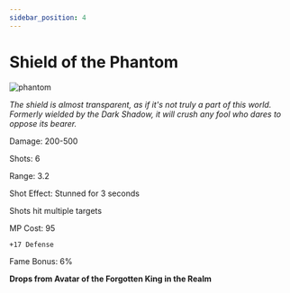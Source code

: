 ```yaml
---
sidebar_position: 4
---
```


# Shield of the Phantom

![phantom](https://vwiki.valorserver.com/api/item/picture/shield%20of%20the%20phantom)

<i>The shield is almost transparent, as if it's not truly a part of this world. Formerly wielded by the Dark Shadow, it will crush any fool who dares to oppose its bearer.</i>

Damage: 200-500 

Shots: 6

Range: 3.2

Shot Effect: Stunned for 3 seconds

Shots hit multiple targets

MP Cost: 95

    +17 Defense

Fame Bonus: 6%

**Drops from Avatar of the Forgotten King in the Realm**
